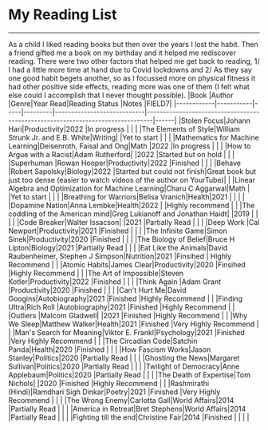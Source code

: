 # My Reading List
---

As a child I liked reading books but then over the years I lost the habit. Then a friend gifted me a book on my birthday and it helped me rediscover reading. There were two other factors that helped me get back to reading, 1/ I had a little more time at hand due to Covid lockdowns and 2/ As they say one good habit begets another, so as I focussed more on physical fitness it had other positive side effects, reading more was one of them (I felt what else could I accomplish that I never thought possible).
|Book        |Author     |Genre|Year Read|Reading Status              |Notes                                                                           |FIELD7|
|------------|-----------|-----|---------|----------------------------|--------------------------------------------------------------------------------|------|
|Stolen Focus|Johann Hari|Productivity|2022     |In progress                 |                                                                                |      |
|The Elements of Style|William Strunk Jr. and E.B. White|Writing|         |Yet to start                |                                                                                |      |
|Mathematics for Machine Learning|Deisenroth, Faisal and Ong|Math |2022     |In progress                 |                                                                                |      |
|How to Argue with a Racist|Adam Rutherford|     |2022     |Started but on hold         |                                                                                |      |
|Superhuman  |Rowan Hooper|Productivity|2022     |Finished                    |                                                                                |      |
|Behave      |Robert Sapolsky|Biology|2022     |Started but could not finish|Great book but just too dense (easier to watch videos of the author on YourTube)|      |
|Linear Algebra and Optimization for Machine Learning|Charu C Aggarwal|Math |         |Yet to start                |                                                                                |      |
|Breathing for Warriors|Belisa Vranich|Health|2021     |                            |                                                                                |      |
|Dopamine Nation|Anna Lembke|Health|2022     |                            |Highly recommend                                                                |      |
|The coddling of the American mind|Greg Lukianoff and Jonathan Haidt|     |2019     |                            |                                                                                |      |
|Code Breaker|Walter Issacson|     |2021     |Partially Read              |                                                                                |      |
|Deep Work   |Cal Newport|Productivity|2021     |Finished                    |                                                                                |      |
|The Infinite Game|Simon Sinek|Productivity|2020     |Finished                    |                                                                                |      |
|The Biology of Belief|Bruce H Lipton|Biology|2021     |Partially Read              |                                                                                |      |
|Eat Like the Animals|David Raubenheimer, Stephen J Simpson|Nutrition|2021     |Finsihed                    | Highly Recommend                                                               |      |
|Atomic Habits|James Clear|Productivity|2020     |Finsihed                    |Highly Recommend                                                                |      |
|The Art of Impossible|Steven Kotler|Productivity|2022     |Finished                    |                                                                                |      |
|Think Again |Adam Grant |Productivity|2020     |Finished                    |                                                                                |      |
|Can't Hurt Me|David Googins|Autobiography|2021     |Finished                    |Highly Recommend                                                                |      |
|Finding Ultra|Rich Roll  |Autobiography|2021     |Finished                    |Highly Recommend                                                                |      |
|Outliers    |Malcom Gladwell|     |2021     |Finished                    |Highly Recommend                                                                |      |
|Why We Sleep|Matthew Walker|Health|2021     |Finished                    |Very Highly Recommend                                                           |      |
|Man's Search for Meaning|Viktor E. Frankl|Psychology|2021     |Finished                    |Very Highly Recommend                                                           |      |
|The Circadian Code|Satchin Panda|Health|2020     |Finished                    |                                                                                |      |
|How Fascism Works|Jason Stanley|Politics|2020     |Partially Read              |                                                                                |      |
|Ghosting the News|Margaret Sullivan|Politics|2020     |Partially Read              |                                                                                |      |
|Twilight of Democracy|Anne Applebaum|Politics|2020     |Partially Read              |                                                                                |      |
|The Death of Expertise|Tom Nichols|     |2020     |Finished                    |Highly Recommend                                                                |      |
|Rashmirathi (Hindi)|Ramdhari Sigh Dinkar|Poetry|2021 |Finished |Very Highly Recommend       |                                                                                |      |
|The Wrong Enemy|Carlotta Gall|World Affairs|2014     |Partially Read              |                                                                                |      |
|America in Retreat|Bret Stephens|World Affairs|2014     |Partially Read              |                                                                                |      |
|Fighting till the end|Christine Fair|2014 |Finished |                            |                                                                                |      |

